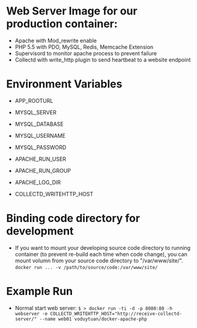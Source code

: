 # Web Server Image for our production container: #

- Apache with Mod_rewrite enable
- PHP 5.5 with PDO, MySQL, Redis, Memcache Extension
- Supervisord to monitor apache process to prevent failure
- Collectd with write_http plugin to send heartbeat to a website endpoint

# Environment Variables #
- APP_ROOTURL
- MYSQL_SERVER
- MYSQL_DATABASE
- MYSQL_USERNAME
- MYSQL_PASSWORD

- APACHE_RUN_USER
- APACHE_RUN_GROUP
- APACHE_LOG_DIR

- COLLECTD_WRITEHTTP_HOST

# Binding code directory for development #
- If you want to mount your developing source code directory to running container (to prevent re-build each time when code change), you can mount volumn from your source code directory to "/var/www/site/".
`
    docker run ... -v /path/to/source/code:/var/www/site/
`

# Example Run #
- Normal start web server:
    `
    $ > docker run -ti -d -p 8080:80 -h webserver -e COLLECTD_WRITEHTTP_HOST="http://receive-collectd-server/" --name web01 voduytuan/docker-apache-php 
    `
